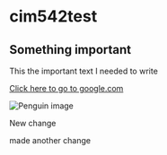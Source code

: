 # cim542test

## Something important

This the important text I needed to write

[Click here to go to google.com](http://www.google.com)

![Penguin image](http://experimentexchange.com/wp-content/uploads/2016/07/penguin-baby.jpg)

New change

made another change
